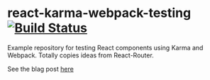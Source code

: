 # react-karma-webpack-testing [![Build Status](https://travis-ci.org/justinwoo/react-karma-webpack-testing.svg)](https://travis-ci.org/justinwoo/react-karma-webpack-testing)
Example repository for testing React components using Karma and Webpack. Totally copies ideas from React-Router.

See the blag post [here](http://qiita.com/kimagure/items/f2d8d53504e922fe3c5c)
